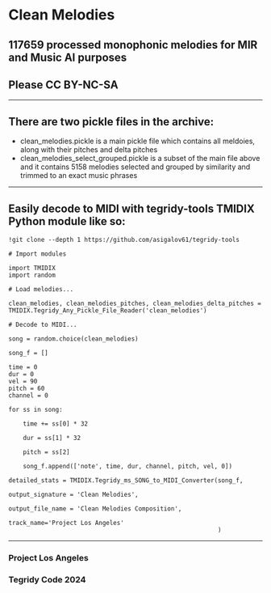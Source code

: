 # Clean Melodies
## 117659 processed monophonic melodies for MIR and Music AI purposes

## Please CC BY-NC-SA

***

## There are two pickle files in the archive:

* clean_melodies.pickle is a main pickle file which contains all meldoies, along with their pitches and delta pitches
* clean_melodies_select_grouped.pickle is a subset of the main file above and it contains 5158 melodies selected and grouped by similarity and trimmed to an exact music phrases

***

## Easily decode to MIDI with tegridy-tools TMIDIX Python module like so:

```
!git clone --depth 1 https://github.com/asigalov61/tegridy-tools 
```

```
# Import modules

import TMIDIX
import random

# Load melodies...

clean_melodies, clean_melodies_pitches, clean_melodies_delta_pitches = TMIDIX.Tegridy_Any_Pickle_File_Reader('clean_melodies')

# Decode to MIDI...

song = random.choice(clean_melodies)

song_f = []

time = 0
dur = 0
vel = 90
pitch = 60
channel = 0

for ss in song:

    time += ss[0] * 32

    dur = ss[1] * 32

    pitch = ss[2]

    song_f.append(['note', time, dur, channel, pitch, vel, 0])

detailed_stats = TMIDIX.Tegridy_ms_SONG_to_MIDI_Converter(song_f,
                                                          output_signature = 'Clean Melodies',
                                                          output_file_name = 'Clean Melodies Composition',
                                                          track_name='Project Los Angeles'
                                                          )
```

***

### Project Los Angeles
### Tegridy Code 2024
